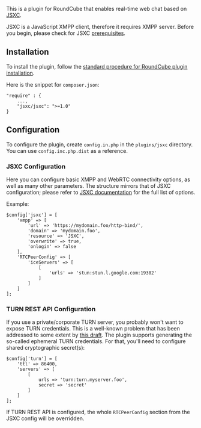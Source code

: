 This is a plugin for RoundCube that enables real-time web chat based on [JSXC](https://www.jsxc.org).

JSXC is a JavaScript XMPP client, therefore it requires XMPP server. Before you begin, please check for JSXC [prerequisites](https://www.jsxc.org/installation.html).

## Installation

To install the plugin, follow the [standard procedure for RoundCube plugin installation](https://plugins.roundcube.net).

Here is the snippet for `composer.json`:
```
"require" : {
    ...,
    "jsxc/jsxc": ">=1.0"
}
```

## Configuration

To configure the plugin, create `config.in.php` in the `plugins/jsxc` directory. You can use `config.inc.php.dist` as a reference.

### JSXC Configuration

Here you can configure basic XMPP and WebRTC connectivity options, as well as many other parameters. The structure mirrors that of JSXC configuration; please refer to [JSXC documentation](https://rawgit.com/jsxc/jsxc/master/doc/jsxc.options.html) for the full list of options.

Example:
```
$config['jsxc'] = [
    'xmpp' => [
        'url' => 'https://mydomain.foo/http-bind/',
        'domain' => 'mydomain.foo',
        'resource' => 'JSXC',
        'overwrite' => true,
        'onlogin' => false
    ],
    'RTCPeerConfig' => [
        'iceServers' => [
            [
                'urls' => 'stun:stun.l.google.com:19302'
            ]
        ]
    ]
];
```

### TURN REST API Configuration

If you use a private/corporate TURN server, you probably won't want to expose TURN credentials. This is a well-known problem that has been addressed to some extent by [this draft](https://tools.ietf.org/html/draft-uberti-rtcweb-turn-rest-00). 
The plugin supports generating the so-called ephemeral TURN credentials. For that, you'll need to configure shared cryptographic secret(s):

```
$config['turn'] = [
    'ttl' => 86400,
    'servers' => [
        [
            urls => 'turn:turn.myserver.foo',
            secret => 'secret'
        ]
    ]
];
```

If TURN REST API is configured, the whole `RTCPeerConfig` section from the JSXC config will be overridden. 
